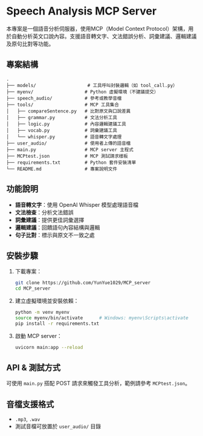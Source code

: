 # Speech Analysis MCP Server

本專案是一個語音分析伺服器，使用MCP（Model Context Protocol）架構，用於自動分析英文口說內容。支援語音轉文字、文法錯誤分析、詞彙建議、邏輯建議及原句比對等功能。

## 專案結構
```
.
├── models/                   # 工具呼叫封裝邏輯（如 tool_call.py）
├── myenv/                   # Python 虛擬環境（不建議提交）
├── speech_audio/            # 參考或教學音檔
├── tools/                   # MCP 工具集合
│   ├── compareSentence.py   # 比對原文與口說差異
│   ├── grammar.py           # 文法分析工具
│   ├── logic.py             # 內容邏輯建議工具
│   ├── vocab.py             # 詞彙建議工具
│   └── whisper.py           # 語音轉文字處理
├── user_audio/              # 使用者上傳的語音檔
├── main.py                  # MCP server 主程式
├── MCPtest.json             # MCP 測試請求樣板
├── requirements.txt         # Python 套件安裝清單
└── README.md                # 專案說明文件
```
## 功能說明

- **語音轉文字**：使用 OpenAI Whisper 模型處理語音檔
- **文法檢查**：分析文法錯誤
- **詞彙建議**：提供更佳詞彙選擇
- **邏輯建議**：回饋語句內容結構與邏輯
- **句子比對**：標示與原文不一致之處

## 安裝步驟

1. 下載專案：
    ```bash
    git clone https://github.com/YunYue1029/MCP_server
    cd MCP_server
    ```

2. 建立虛擬環境並安裝依賴：
    ```bash
    python -m venv myenv
    source myenv/bin/activate      # Windows: myenv\Scripts\activate
    pip install -r requirements.txt
    ```

3. 啟動 MCP server：
    ```bash
    uvicorn main:app --reload
    ```

## API & 測試方式

可使用 `main.py` 搭配 POST 請求來觸發工具分析，範例請參考 `MCPtest.json`。

## 音檔支援格式

- `.mp3`, `.wav`
- 測試音檔可放置於 `user_audio/` 目錄
